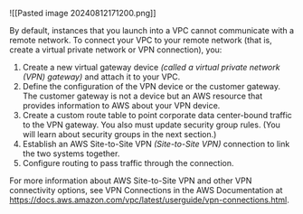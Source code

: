 ![[Pasted image 20240812171200.png]]

By default, instances that you launch into a VPC cannot communicate with a remote network. To connect your VPC to your remote network (that is, create a virtual private network or VPN connection), you:
1. Create a new virtual gateway device *(called a virtual private network (VPN) gateway)* and attach it to your VPC.
2. Define the configuration of the VPN device or the customer gateway. The customer gateway is not a device but an AWS resource that provides information to AWS about your VPN device.
3. Create a custom route table to point corporate data center-bound traffic to the VPN gateway. You also must update security group rules. (You will learn about security groups in the next section.)
4. Establish an AWS Site-to-Site VPN *(Site-to-Site VPN)* connection to link the two systems together.
5. Configure routing to pass traffic through the connection.

For more information about AWS Site-to-Site VPN and other VPN connectivity options, see VPN Connections in the AWS Documentation at https://docs.aws.amazon.com/vpc/latest/userguide/vpn-connections.html.
